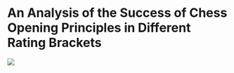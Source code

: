 # An Analysis of the Success of Chess Opening Principles in Different Rating Brackets

![](chess-principles/Chess_Opening_Principles.png)
